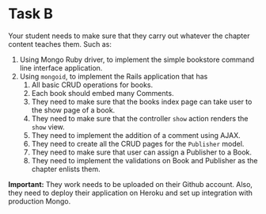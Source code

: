 # Task B

Your student needs to make sure that they carry out whatever the chapter content teaches them. Such as:

1. Using Mongo Ruby driver, to implement the simple bookstore command line interface application.
1. Using `mongoid`, to implement the Rails application that has
    1. All basic CRUD operations for books.
    1. Each book should embed many Comments.
    1. They need to make sure that the books index page can take user to the show page of a book.
    1. They need to make sure that the controller `show` action renders the `show` view.
    1. They need to implement the addition of a comment using AJAX.
    1. They need to create all the CRUD pages for the `Publisher` model.
    1. They need to make sure that user can assign a Publisher to a Book.
    1. They need to implement the validations on Book and Publisher as the chapter enlists them.

**Important:** They work needs to be uploaded on their Github account. Also, they need to deploy their application on Heroku and set up
integration with production Mongo.
